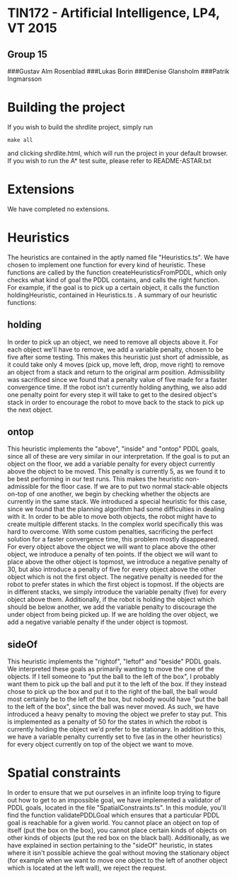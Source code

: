 TIN172 - Artificial Intelligence, LP4, VT 2015
========
Group 15
--------
###Gustav Alm Rosenblad
###Lukas Borin
###Denise Glansholm
###Patrik Ingmarsson

Building the project
========
If you wish to build the shrdlite project, simply run

    make all
and clicking shrdlite.html, which will run the project in your default browser.
If you wish to run the A* test suite, please refer to README-ASTAR.txt

Extensions
==========
We have completed no extensions.

Heuristics
==========

The heuristics are contained in the aptly named file "Heuristics.ts". We have chosen to implement one function for every kind of heuristic. These functions are called by the function createHeuristicsFromPDDL, which only checks what kind of goal the PDDL contains, and calls the right function. For example, if the goal is to pick up a certain object, it calls the function holdingHeuristic, contained in Heuristics.ts .
A summary of our heuristic functions:

holding
-------
In order to pick up an object, we need to remove all objects above it. For each object we'll have to remove, we add a variable penalty, chosen to be five after some testing. This makes this heuristic just short of admissible, as it could take only 4 moves (pick up, move left, drop, move right) to remove an object from a stack and return to the original arm position. Admissibility was sacrificed since we found that a penalty value of five made for a faster convergence time.
If the robot isn't currently holding anything, we also add one penalty point for every step it will take to get to the desired object's stack in order to encourage the robot to move back to the stack to pick up the next object.

ontop
-----
This heuristic implements the "above", "inside" and "ontop" PDDL goals, since all of these are very similar in our interpretation. If the goal is to put an object on the floor, we add a variable penalty for every object currently above the object to be moved. This penalty is currently 5, as we found it to be best performing in our test runs. This makes the heuristic non-admissible for the floor case.
If we are to put two normal stack-able objects on-top of one another, we begin by checking whether the objects are currently in the same stack. We introduced a special heuristic for this case, since we found that the planning algorithm had some difficulties in dealing with it. In order to be able to move both objects, the robot might have to create multiple different stacks. In the complex world specifically this was hard to overcome. With some custom penalties, sacrificing the perfect solution for a faster convergence time, this problem mostly disappeared.
For every object above the object we will want to place above the other object, we introduce a penalty of ten points. If the object we will want to place above the other object is topmost, we introduce a negative penalty of 30, but also introduce a penalty of five for every object above the other object which is not the first object. The negative penalty is needed for the robot to prefer states in which the first object is topmost.
If the objects are in different stacks, we simply introduce the variable penalty (five) for every object above them. Additionally, if the robot is holding the object which should be below another, we add the variable penalty to discourage the under object from being picked up. If we are holding the over object, we add a negative variable penalty if the under object is topmost.

sideOf
------
This heuristic implements the "rightof", "leftof" and "beside" PDDL goals. We interpreted these goals as primarily wanting to move the one of the objects. If I tell someone to "put the ball to the left of the box", I probably want them to pick up the ball and put it to the left of the box. If they instead chose to pick up the box and put it to the right of the ball, the ball would most certainly be to the left of the box, but nobody would have "put the ball to the left of the box", since the ball was never moved. As such, we have introduced a heavy penalty to moving the object we prefer to stay put. This is implemented as a penalty of 50 for the states in which the robot is currently holding the object we'd prefer to be stationary. In addition to this, we have a variable penalty currently set to five (as in the other heuristics) for every object currently on top of the object we want to move.

Spatial constraints
===================
In order to ensure that we put ourselves in an infinite loop trying to figure out how to get to an impossible goal, we have implemented a validator of PDDL goals, located in the file "SpatialConstraints.ts". In this module, you'll find the function validatePDDLGoal which ensures that a particular PDDL goal is reachable for a given world. You cannot place an object on top of itself (put the box on the box), you cannot place certain kinds of objects on other kinds of objects (put the red box on the black ball). Additionally, as we have explained in section pertaining to the "sideOf" heuristic, in states where it isn't possible achieve the goal without moving the stationary object (for example when we want to move one object to the left of another object which is located at the left wall), we reject the request.
